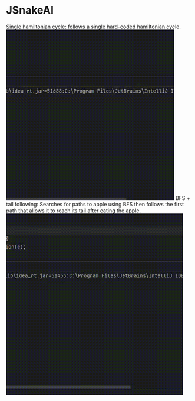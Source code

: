 # JSnakeAI
Single hamiltonian cycle: follows a single hard-coded hamiltonian cycle.
![](https://github.com/RadovicDanilo/JSnakeAI/blob/master/1.gif)
BFS + tail following: Searches for paths to apple using BFS then follows the first path that allows it to reach its tail after eating the apple.
![](https://github.com/RadovicDanilo/JSnakeAI/blob/master/3.gif)
